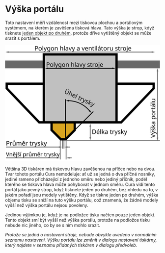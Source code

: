 Výška portálu
====
Toto nastavení měří vzdálenost mezi tiskovou plochou a portálovým systémem, na kterém je zavěšena tisková hlava. Tato výška je strop, když tisknete [jeden objekt po druhém](../blackmagic/print_sequence.md), protože dříve vytištěný objekt se může srazit s portálem.

![Rozměry tiskové hlavy](../images/head_dimensions_cs.svg)

Většina 3D tiskáren má tiskovou hlavu zavěšenou na příčce nebo na dvou. Tvar tohoto portálu Cura nemodeluje: ať už se jedná o dva příčné nosníky, jediné rameno přicházející z jednoho směru nebo jediný příčník, podél kterého se tisková hlava může pohybovat v jednom směru. Cura vidí tento portál jako pevný strop, když tisknete jeden po druhém, bez ohledu na to, v jakém pořadí jsou modely vytištěny. Když se tiskne jeden po druhém, výška objemu tisku se sníží na tuto výšku portálu, což znamená, že žádné modely vyšší než výška portálu nejsou povoleny.

Jedinou výjimkou je, když je na podložce tisku načten pouze jeden objekt. Tento objekt smí být vyšší než výška portálu, protože na podložce tisku nebude nic jiného, co by se s ním mohlo srazit.

*Protože se jedná o nastavení stroje, nebude obvykle uvedeno v normálním seznamu nastavení. Výšku portálu lze změnit v dialogu nastavení tiskárny, který najdete v seznamu přidaných tiskáren v dialogu předvoleb.*